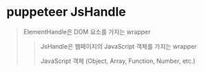 # puppeteer JsHandle

> ElementHandle은 DOM 요소를 가지는 wrapper
>
> > JsHandle은 웹페이지의 JavaScript 객체를 가지는 wrapper
> >
> > JavaScript 객체 (Object, Array, Function, Number, etc.)
